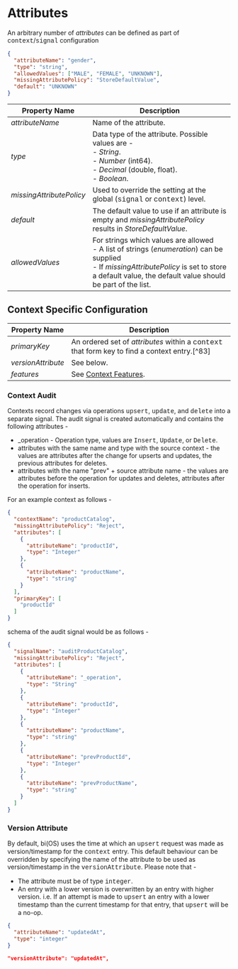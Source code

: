 # Attributes

An arbitrary number of _attributes_ can be defined as part of <span style="font-family:Courier New;">context</span>/<span style="font-family:Courier New;">signal</span> configuration

```json
{
  "attributeName": "gender",
  "type": "string",
  "allowedValues": ["MALE", "FEMALE", "UNKNOWN"],
  "missingAttributePolicy": "StoreDefaultValue",
  "default": "UNKNOWN"
}
```
| Property Name            | Description                                                                                                                                                                                                     |
| ------------------------ | --------------------------------------------------------------------------------------------------------------------------------------------------------------------------------------------------------------- |
| _attributeName_          | Name of the attribute.                                                                                                                                                                                          |
| _type_                   | Data type of the attribute. Possible values are -<br/> - _String_.<br/> - _Number_ (int64).<br/> - _Decimal_ (double, float).<br/> - _Boolean_.                                                                 |
| _missingAttributePolicy_ | Used to override the setting at the global (<span style="font-family:Courier New;">signal</span> or <span style="font-family:Courier New;">context</span>) level.                                               |
| _default_                | The default value to use if an attribute is empty and _missingAttributePolicy_ results in _StoreDefaultValue_.                                                                                                  |
| _allowedValues_          | For strings which values are allowed<br/> - A list of strings (_enumeration_) can be supplied<br/> - If _missingAttributePolicy_ is set to store a default value, the default value should be part of the list. |

## Context Specific Configuration

| Property Name      | Description                                                                                                                               |
| ------------------ | ----------------------------------------------------------------------------------------------------------------------------------------- |
| _primaryKey_       | An ordered set of _attributes_ within a <span style="font-family:Courier New;">context</span> that form key to find a context entry.[^83] |
| _versionAttribute_ | See below.                                                                                                                                |
| _features_         | See [Context Features](https://bios.isima.io/docs/content/developer-guide/features).                                                      |

### <a id="context_audit"></a>Context Audit

Contexts record changes via operations
<span style="font-family:Courier New;">upsert</span>, <span style="font-family:Courier New;">update</span>, and
<span style="font-family:Courier New;">delete</span> into a separate signal.
The audit signal is created automatically and contains the following attributes -

* _operation - Operation type, values are <span style="font-family:Courier New;">Insert</span>, <span style="font-family:Courier New;">Update</span>, or <span style="font-family:Courier New;">Delete</span>.
* attributes with the same name and type with the source context - the values are attributes after
  the change for upserts and updates, the previous attributes for deletes.
* attributes with the name "prev" + source attribute name - the values are attributes before the
  operation for updates and deletes, attributes after the operation for inserts.

For an example context as follows -

```json
{
  "contextName": "productCatalog",
  "missingAttributePolicy": "Reject",
  "attributes": [
    {
      "attributeName": "productId",
      "type": "Integer"
    },
    {
      "attributeName": "productName",
      "type": "string"
    }
  ],
  "primaryKey": [
    "productId"
  ]
}
```

schema of the audit signal would be as follows -

```json
{
  "signalName": "auditProductCatalog",
  "missingAttributePolicy": "Reject",
  "attributes": [
    {
      "attributeName": "_operation",
      "type": "String"
    },
    {
      "attributeName": "productId",
      "type": "Integer"
    },
    {
      "attributeName": "productName",
      "type": "string"
    },
    {
      "attributeName": "prevProductId",
      "type": "Integer"
    },
    {
      "attributeName": "prevProductName",
      "type": "string"
    }
  ]
}
```

### <a id="version_attribute"></a>Version Attribute
By default, bi(OS) uses the time at which an <span style="font-family:Courier New;">upsert</span> request was made as version/timestamp for the <span style="font-family:Courier New;">context</span> entry. This default behaviour can be overridden by specifying the name of the attribute to be used as version/timestamp in the
<span style="font-family:Courier New;">versionAttribute</span>. Please note that -
* The attribute must be of type <span style="font-family:Courier New;">integer</span>.
* An entry with a lower version is overwritten by an entry with higher version. i.e. If an attempt is made to <span style="font-family:Courier New;">upsert</span> an entry with a lower timestamp
  than the current timestamp for that entry, that <span style="font-family:Courier New;">upsert</span> will be a no-op.

```json
{
  "attributeName": "updatedAt",
  "type": "integer"
}

"versionAttribute": "updatedAt",
```
